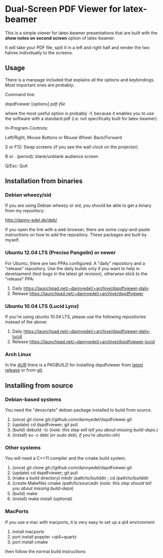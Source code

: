 #  Dual-Screen PDF Viewer for latex-beamer

This is a simple viewer for latex-beamer presentations that are built
with the **show notes on second screen** option of latex-beamer.

It will take your PDF file, split it in a left and right half and
render the two halves individually to the screens.

## Usage
There is a manpage included that explains all the options and keybindings. Most important ones are probably:

Command line:

dspdfviewer [options] *pdf-file*

where the most useful option is probably -f, because it enables you to use the software with a standard pdf (i.e. not specifically built for latex-beamer).

In-Program-Controls:

Left/Right, Mouse Buttons or Mouse Wheel: Back/Forward

S or F12: Swap screens (if you see the wall clock on the projector)

B or . (period): blank/unblank audience screen

Q/Esc: Quit

## Installation from binaries
### Debian wheezy/sid
If you are using Debian wheezy or sid, you should be able to
get a binary from my repository:

http://danny-edel.de/deb/

If you open the link with a web browser, there are some copy-and-paste
instructions on how to add the repository. These packages are built by myself.

### Ubuntu 12.04 LTS (Precise Pangolin) or newer

For Ubuntu, there are two PPAs configured:
A "daily" repository and a "release" repository. Use the daily builds only
if you want to help in development (test bugs in the latest git revision),
otherwise stick to the "release" PPA:

1. Daily
   https://launchpad.net/~dannyedel/+archive/dspdfviewer-daily
2. Release
   https://launchpad.net/~dannyedel/+archive/dspdfviewer

### Ubuntu 10.04 LTS (Lucid Lynx)
If you're using ubuntu 10.04 LTS, please use the following repositories instead
of the above:

1. Daily
   https://launchpad.net/~dannyedel/+archive/dspdfviewer-daily-lucid
2. Release
   https://launchpad.net/~dannyedel/+archive/dspdfviewer-lucid

### Arch Linux
In the [AUR](https://wiki.archlinux.org/index.php/Arch_User_Repository) there is
a PKGBUILD for installing dspdfviewer from
[latest release](https://aur.archlinux.org/packages/dspdfviewer/) or from
[git](https://aur.archlinux.org/packages/dspdfviewer-git/).


## Installing from source

### Debian-based systems
You need the "devscripts" debian package installed to build from source.

1. (once)
   git clone git://github.com/dannyedel/dspdfviewer.git
2. (update)
   cd dspdfviewer; git pull
3. (build)
   debuild -tc
   (*note: this step will tell you about missing build-deps.*)
4. (install)
   su -c debi
   (*or sudo debi, if you're ubuntu-ish*)

### Other systems
You will need a C++11 compiler and the cmake build system.

1. (once)
   git clone git://github.com/dannyedel/dspdfviewer.git
2. (update)
   cd dspdfviewer; git pull
3. (make a build directory)
   mkdir /path/to/builddir ; cd /path/to/builddir
4. (create Makefile)
   cmake /path/to/sourcedir
   (*note: this step should tell you about missing build-deps*)
5. (build)
   make
6. (install)
   make install
   (optional)

### MacPorts
If you use a mac with macports, it is very easy to set up a qt4 environment

1. install macports
2. port install poppler +qt4+quartz
3. port install cmake

then follow the normal build instructions
